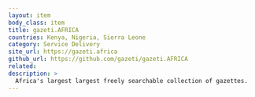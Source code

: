 ```yaml
---
layout: item
body_class: item
title: gazeti.AFRICA
countries: Kenya, Nigeria, Sierra Leone
category: Service Delivery
site_url: https://gazeti.africa
github_url: https://github.com/gazeti/gazeti.AFRICA
related: 
description: >
  Africa's largest largest freely searchable collection of gazettes.
---
```

